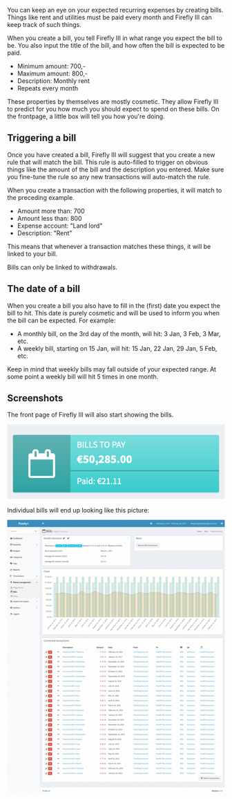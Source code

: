 You can keep an eye on your expected recurring expenses by creating bills. Things like rent and utilities must be paid every month and Firefly III can keep track of such things.

When you create a bill, you tell Firefly III in what range you expect the bill to be. You also input the title of the bill, and how often the bill is expected to be paid.

* Minimum amount: 700,-
* Maximum amount: 800,-
* Description: Monthly rent
* Repeats every month

These properties by themselves are mostly cosmetic. They allow Firefly III to predict for you how much you should expect to spend on these bills. On the frontpage, a little box will tell you how you're doing.

## Triggering a bill

Once you have created a bill, Firefly III will suggest that you create a new rule that will match the bill. This rule is auto-filled to trigger on obvious things like the amount of the bill and the description you entered. Make sure you fine-tune the rule so any new transactions will auto-match the rule.

When you create a transaction with the following properties, it will match to the preceding example.

* Amount more than: 700
* Amount less than: 800
* Expense account: "Land lord"
* Description: "Rent"

This means that whenever a transaction matches these things, it will be linked to your bill.

Bills can only be linked to withdrawals.

## The date of a bill

When you create a bill you also have to fill in the (first) date you expect the bill to hit. This date is purely cosmetic and will be used to inform you when the bill can be expected. For example:

* A monthly bill, on the 3rd day of the month, will hit: 3 Jan, 3 Feb, 3 Mar, etc.
* A weekly bill, starting on 15 Jan, will hit: 15 Jan, 22 Jan, 29 Jan, 5 Feb, etc.

Keep in mind that weekly bills may fall outside of your expected range. At some point a weekly bill will hit 5 times in one month.

## Screenshots

The front page of Firefly III will also start showing the bills.

![The bills on the dashboard](./images/bills-frontpage.png)

Individual bills will end up looking like this picture:

![Overview of a bill](./images/bills-show.png)
